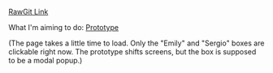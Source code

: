 [RawGit Link](https://rawgit.com/emilyeserven/testwebsites/master/js/angular/chara-select/index.html)

What I'm aiming to do: [Prototype](https://xd.adobe.com/view/3b08ed02-f5b2-466a-bac0-36a73406dca3/screen/6adad8e9-9bc5-4838-9b7d-ec73c0b0e083/Home-Page)

(The page takes a little time to load. Only the "Emily" and "Sergio" boxes are clickable right now. The prototype shifts screens, but the box is supposed to be a modal popup.)
